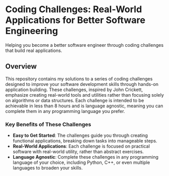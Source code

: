 # Coding Challenges: Real-World Applications for Better Software Engineering

Helping you become a better software engineer through coding challenges that build real applications.

## Overview

This repository contains my solutions to a series of coding challenges designed to improve your software development skills through hands-on application building. These challenges, inspired by John Crickett, emphasize creating real-world tools and utilities rather than focusing solely on algorithms or data structures. Each challenge is intended to be achievable in less than 8 hours and is language agnostic, meaning you can complete them in any programming language you prefer.

### Key Benefits of These Challenges

- **Easy to Get Started**: The challenges guide you through creating functional applications, breaking down tasks into manageable steps.
- **Real-World Applications**: Each challenge is focused on practical software with real-world utility, rather than abstract exercises.
- **Language Agnostic**: Complete these challenges in any programming language of your choice, including Python, C++, or even multiple languages to broaden your skills.
